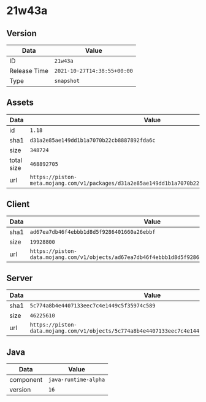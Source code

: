 # 21w43a

## Version

|**Data**        | **Value**                 |
|----------------|-------------------------|
| ID   | ```21w43a```   |
| Release Time   | ```2021-10-27T14:38:55+00:00```   |
| Type   | ```snapshot```   |

## Assets

|**Data**        | **Value**                 |
|----------------|-------------------------|
| id   | ```1.18```   |
| sha1   | ```d31a2e85ae149dd1b1a7070b22cb8887892fda6c```   |
| size   | ```348724```   |
| total size  | ```468892705```  |
| url       | ```https://piston-meta.mojang.com/v1/packages/d31a2e85ae149dd1b1a7070b22cb8887892fda6c/1.18.json``` |

## Client

|**Data**        | **Value**                 |
|----------------|-------------------------|
| sha1   | ```ad67ea7db46f4ebbb1d8d5f9286401660a26ebbf```   |
| size   | ```19928800```   |
| url       | ```https://piston-data.mojang.com/v1/objects/ad67ea7db46f4ebbb1d8d5f9286401660a26ebbf/client.jar``` |

## Server

|**Data**        | **Value**                 |
|----------------|-------------------------|
| sha1   | ```5c774a8b4e4407133eec7c4e1449c5f35974c589```   |
| size   | ```46225610```   |
| url       | ```https://piston-data.mojang.com/v1/objects/5c774a8b4e4407133eec7c4e1449c5f35974c589/server.jar``` |

## Java

|**Data**        | **Value**                 |
|----------------|-------------------------|
| component   | ```java-runtime-alpha```   |
| version   | ```16```   |